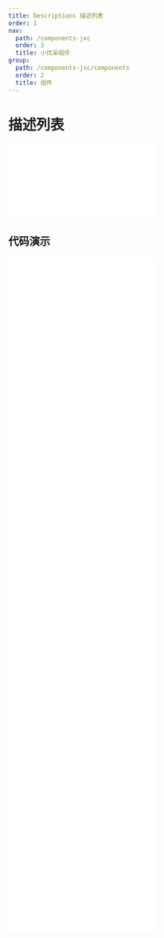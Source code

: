 ```yaml
---
title: Descriptions 描述列表
order: 1
nav:
  path: /components-jxc
  order: 3
  title: 小优采组件
group:
  path: /components-jxc/components
  order: 2
  title: 组件
---
```


# 描述列表

<div>
<embed src="@docs-common/descriptions/index.md"></embed>
</div>
        
## 代码演示

<Row gutter=8>

  <Col span=24>
    
  <div class="code-box"><embed src="@abiz-rc-jxc/descriptions/demo/basic-descriptions-jxc.md"></embed></div>
          
  <div class="code-box"><embed src="@abiz-rc-jxc/descriptions/demo/border-descriptions-jxc.md"></embed></div>
          
  <div class="code-box"><embed src="@abiz-rc-jxc/descriptions/demo/text-descriptions-jxc.md"></embed></div>
          
  <div class="code-box"><embed src="@abiz-rc-jxc/descriptions/demo/size-descriptions-jxc.md"></embed></div>
          
  <div class="code-box"><embed src="@abiz-rc-jxc/descriptions/demo/responsive-descriptions-jxc.md"></embed></div>
          
  <div class="code-box"><embed src="@abiz-rc-jxc/descriptions/demo/vertical-descriptions-jxc.md"></embed></div>
          
  <div class="code-box"><embed src="@abiz-rc-jxc/descriptions/demo/vertical-border-descriptions-jxc.md"></embed></div>
          
  <div class="code-box"><embed src="@abiz-rc-jxc/descriptions/demo/style-descriptions-jxc.md"></embed></div>
          
  </Col>
          
</Row>
        
<div><embed src="@docs-common/descriptions/index-api.md"></embed><div>
